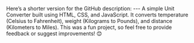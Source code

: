 Here’s a shorter version for the GitHub description: --- A simple Unit Converter built using HTML, CSS, and JavaScript. It converts temperature (Celsius to Fahrenheit), weight (Kilograms to Pounds), and distance (Kilometers to Miles). This was a fun project, so feel free to provide feedback or suggest improvements! 😊
